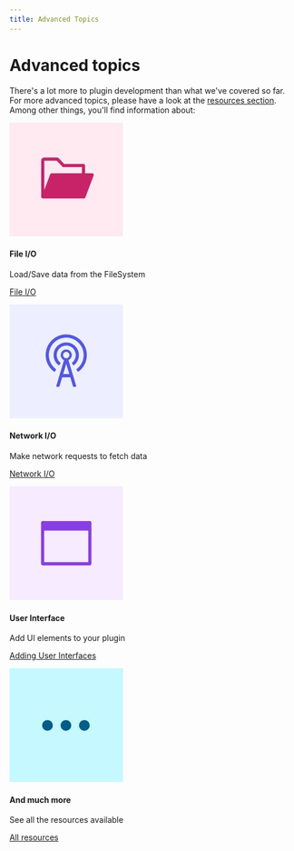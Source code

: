 ```yaml
---
title: Advanced Topics
---
```


# Advanced topics

There's a lot more to plugin development than what we've covered so far. For more advanced topics, please have a look at the [resources section](../../resources/). Among other things, you'll find information about:

<MiniResourceCard slots="image,heading,text,link" repeat="5" theme="lightest" inRow="2"/>

![Folder icon](file.jpg)

#### File I/O

Load/Save data from the FileSystem

[File I/O](../../resources/recipes/file-operation/)

![Network icon](network.jpg)

#### Network I/O

Make network requests to fetch data

[Network I/O](../../resources/recipes/network/)

![Application window icon](ui.jpg)

#### User Interface

Add UI elements to your plugin

[Adding User Interfaces](../../resources/fundamentals/creating-ui/index.md)

<!--
![Complex hierarchical component structure icon](react.jpg)

#### React

Use React to build highly interactive user interfaces
[//]: # (TODO: Add right links)
[React in UXP](#)
-->

![Ellipsis](more.jpg)

#### And much more

See all the resources available

[All resources](../../resources/)
